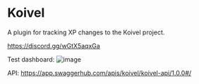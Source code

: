 # Koivel
A plugin for tracking XP changes to the Koivel project.

https://discord.gg/wGtX5aqxGa

Test dashboard:
![image](https://user-images.githubusercontent.com/105302579/167788676-8419c0f6-a2b0-44df-9b04-22b2a341db39.png)


API:
https://app.swaggerhub.com/apis/koivel/koivel-api/1.0.0#/
